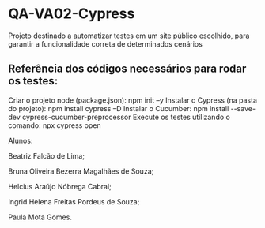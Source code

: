# QA-VA02-Cypress
Projeto destinado a automatizar testes em um site público escolhido, para garantir a funcionalidade correta de determinados cenários

## Referência dos códigos necessários para rodar os testes:
Criar o projeto node (package.json): npm init –y
Instalar o Cypress (na pasta do projeto): npm install cypress –D
Instalar o Cucumber: npm install --save-dev cypress-cucumber-preprocessor
Execute os testes utilizando o comando: npx cypress open

Alunos:

Beatriz Falcão de Lima;

Bruna Oliveira Bezerra Magalhães de Souza;

Helcius Araújo Nóbrega Cabral;

Ingrid Helena Freitas Pordeus de Souza;

Paula Mota Gomes.

